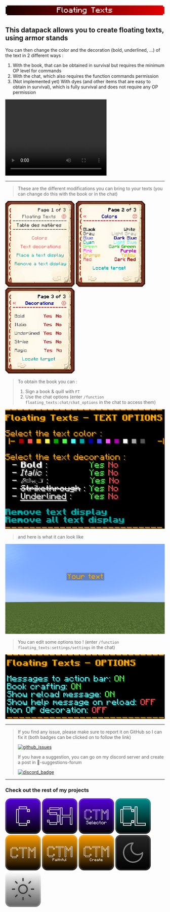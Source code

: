 ![banner](https://github.com/Aeldit/Aeldit/blob/main/banners/floating_texts.png?raw=true)

## This datapack allows you to create floating texts, using armor stands

You can then change the color and the decoration (bold, underlined, ...) of the text in 2 different ways :

1. With the book, that can be obtained in survival but requires the minimum OP level for commands
2. With the chat, which also requires the function commands permission
3. (Not implemented yet) With dyes (and other items that are easy to obtain in survival), which is fully survival and does not require any OP permission

<video width="320" height="240" controls>
  <source src="ft_demo.mp4" type="video/mp4">
</video>

***

> These are the different modifications you can bring to your texts (you can change do this with the book or in the chat)

![page_1](https://github.com/Aeldit/Aeldit/blob/main/floating_texts/ft_page_1.png?raw=true) ![page_2](https://github.com/Aeldit/Aeldit/blob/main/floating_texts/ft_page_2.png?raw=true) ![page_3](https://github.com/Aeldit/Aeldit/blob/main/floating_texts/ft_page_3.png?raw=true)

> To obtain the book you can :
> 1. Sign a book & quill with `FT`
> 2. Use the chat options (enter ```/function floating_texts:chat/chat_options``` in the chat to access them)

![options_chat](https://github.com/Aeldit/Aeldit/blob/main/floating_texts/ft_options_chat.png?raw=true)

> and here is what it can look like

![example](https://github.com/Aeldit/Aeldit/blob/main/floating_texts/ft_example.png?raw=true)

> You can edit some options too !
> (enter ```/function floating_texts:settings/settings``` in the chat)

![options](https://github.com/Aeldit/Aeldit/blob/main/floating_texts/ft_settings.png?raw=true)

***

> If you find any issue, please make sure to report it on GitHub so I can fix it (both badges can be clicked on to
> follow the link)
>
> [![github_issues](https://img.shields.io/github/issues/Aeldit/Cyan?color=red&style=for-the-badge&logo=github)](https://github.com/Aeldit/Cyan/issues)
>
> If you have a suggestion, you can go on my discord server and create a post in 🗽-suggestions-forum
>
> [![discord_badge](https://img.shields.io/discord/750243612473819188?color=7289da&label=DISCORD&logo=discord&logoColor=7289da&style=for-the-badge)](https://discord.gg/PcYPpqzhKS)

***

### Check out the rest of my projects

[![cyan_badge](https://raw.githubusercontent.com/Aeldit/Aeldit/bef8e5f6a837ee8c3479a2550e92c0ac028200f3/images/cyan-cozy-minimal.svg)](https://modrinth.com/mod/cyan)
[![cyansethome_badge](https://raw.githubusercontent.com/Aeldit/Aeldit/fdcc5b2b359f2bcc51654d9a973674c4d8557fd4/images/cyansethome-cozy-minimal.svg)](https://modrinth.com/mod/cyansethome)
[![ctms_badge](https://raw.githubusercontent.com/Aeldit/Aeldit/d668bc7cd71d654d2331905a5ad425283dedab94/images/ctms-cozy-minimal.svg)](https://modrinth.com/mod/ctm-selector)
[![cyanlib_badge](https://raw.githubusercontent.com/Aeldit/Aeldit/bef8e5f6a837ee8c3479a2550e92c0ac028200f3/images/cyanlib-cozy-minimal.svg)](https://modrinth.com/mod/cyanlib)
[![ctm_badge](https://raw.githubusercontent.com/Aeldit/Aeldit/e2fb5f7ffe92301f627540cebca28d9aa90c641d/images/ctm-cozy-minimal.svg)](https://modrinth.com/resourcepack/ctm-of-fabric)
[![ctm_faithful_badge](https://raw.githubusercontent.com/Aeldit/Aeldit/54529d9dbb33d35184f386269c889cef818e7e79/images/ctm-faithful-cozy-minimal.svg)](https://modrinth.com/resourcepack/ctm-faithful)
[![ctm_create_badge](https://raw.githubusercontent.com/Aeldit/Aeldit/54529d9dbb33d35184f386269c889cef818e7e79/images/ctm-create-cozy-minimal.svg)](https://modrinth.com/resourcepack/ctm-create)
[![dark_gui_badge](https://raw.githubusercontent.com/Aeldit/Aeldit/2f4a47b3752b28cbcd13c6d76c66a803d7fe1df5/images/dark-gui-cozy-minimal.svg)](https://modrinth.com/resourcepack/dark-smooth-gui)
[![light_gui_badge](https://raw.githubusercontent.com/Aeldit/Aeldit/2f4a47b3752b28cbcd13c6d76c66a803d7fe1df5/images/light-gui-cozy-minimal.svg)](https://modrinth.com/resourcepack/light-smooth-gui)
